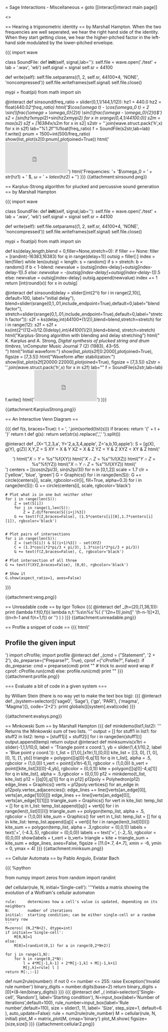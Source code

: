 = Sage Interactions - Miscellaneous =
goto [[interact|interact main page]]


<<TableOfContents>>

== Hearing a trigonometric identity ==
by Marshall Hampton.  When the two frequencies are well seperated, we hear the right hand side of the identity.  When they start getting close, we hear the higher-pitched factor in the left-hand side modulated by the lower-pitched envelope.

{{{
import wave

class SoundFile:
   def  __init__(self, signal,lab=''):
       self.file = wave.open('./test' + lab + '.wav', 'wb')
       self.signal = signal
       self.sr = 44100

   def write(self):
       self.file.setparams((1, 2, self.sr, 44100*4, 'NONE', 'noncompressed'))
       self.file.writeframes(self.signal)
       self.file.close()

mypi = float(pi)
from math import sin

@interact
def sinsound(freq_ratio =  slider(0,1,1/144,1/12)):
    hz1 = 440.0
    hz2 = float(440.0*2^freq_ratio)
    html('$\cos(\omega t) - \cos(\omega_0 t) = 2 \sin(\\frac{\omega + \omega_0}{2}t) \sin(\\frac{\omega - \omega_0}{2}t)$')
    s2 = [sin(hz1*x*mypi*2)+sin(hz2*x*mypi*2) for x in srange(0,4,1/44100.0)]
    s2m = max(s2)
    s2f = [16384*x/s2m for x in s2]
    s2str = ''.join(wave.struct.pack('h',x) for x in s2f)
    lab="%1.2f"%float(freq_ratio)
    f = SoundFile(s2str,lab=lab)
    f.write()
    pnum = 1500+int(500/freq_ratio)
    show(list_plot(s2[0:pnum],plotjoined=True))
    html('<embed src="https:./test'+ lab +'.wav" width="200" height="100"></embed>')
    html('Frequencies: '+ '$\omega_0 = ' + str(hz1) + ' $, $\omega = '+latex(hz2) + '$')
}}}
{{attachment:sinsound.png}}

== Karplus-Strong algorithm for plucked and percussive sound generation ==
by Marshall Hampton

{{{
import wave

class SoundFile:
   def  __init__(self, signal,lab=''):
       self.file = wave.open('./test' + lab + '.wav', 'wb')
       self.signal = signal
       self.sr = 44100

   def write(self):
       self.file.setparams((1, 2, self.sr, 44100*4, 'NONE', 'noncompressed'))
       self.file.writeframes(self.signal)
       self.file.close()

mypi = float(pi)
from math import sin

def ks(delay,length,blend = 0,filler=None,stretch=0):
    if filler == None:
        filler = [randint(-16383,16383) for q in range(delay+1)]
    outsig = filler[:]
    index = len(filler)
    while len(outsig) < length:
        s = random()
        if s > stretch:
            b = random()
            if b < 1-blend:
                newvalue = (outsig[index-delay]+outsig[index-delay-1])*.5
            else:
                newvalue = -(outsig[index-delay]+outsig[index-delay-1])*.5
        else:
            newvalue = outsig[index-delay]
        outsig.append(newvalue)
        index += 1
    return [int(round(x)) for x in outsig]

@interact
def sinsound(delay = slider([int(2^i) for i in range(2,10)], default=100, label="initial delay"), blend=slider(srange(0,1,.01,include_endpoint=True),default=0,label="blend factor"), stretch=slider(srange(0,1,.01,include_endpoint=True),default=0,label="stretch factor")):
    s2f = ks(delay,int(44100*(1/2)),blend=blend,stretch=stretch)
    for i in range(12):
        s2f = s2f + ks(int(2^((12+i)/12.0)*delay),int(44100*(1/2)),blend=blend, stretch=stretch)
    html("Karplus-Strong algorithm with blending and delay stretching")
    html("<br>K. Karplus and A. Strong, <em>Digital synthesis of plucked string and drum timbres</em>, \nComputer Music Journal 7 (2) (1983), 43–55.<br>")
    html("Initial waveform:")
    show(list_plot(s2f[0:2000],plotjoined=True), figsize = [7,3.5])
    html("Waveform after stabilization:")
    show(list_plot(s2f[20000:22000],plotjoined=True), figsize = [7,3.5])
    s2str = ''.join(wave.struct.pack('h',x) for x in s2f)
    lab=""
    f = SoundFile(s2str,lab=lab)
    f.write()
    html('<embed src="https:./test'+ lab +'.wav" width="200" height="100"></embed>')
}}}

{{attachment:KarplusStrong.png}}

== An Interactive Venn Diagram ==

{{{
def f(s, braces=True): 
    t = ', '.join(sorted(list(s)))
    if braces: return '{' + t + '}'
    return t
def g(s): return set(str(s).replace(',',' ').split())

@interact
def _(X='1,2,3,a', Y='2,a,3,4,apple', Z='a,b,10,apple'):
    S = [g(X), g(Y), g(Z)]
    X,Y,Z = S
    XY = X & Y
    XZ = X & Z
    YZ = Y & Z
    XYZ = XY & Z
    html('<center>')
    html("$X \cap Y$ = %s"%f(XY))
    html("$X \cap Z$ = %s"%f(XZ))
    html("$Y \cap Z$ = %s"%f(YZ))
    html("$X \cap Y \cap Z$ = %s"%f(XYZ))
    html('</center>')
    centers = [(cos(n*2*pi/3), sin(n*2*pi/3)) for n in [0,1,2]]
    scale = 1.7
    clr = ['yellow', 'blue', 'green']
    G = Graphics()
    for i in range(len(S)):
        G += circle(centers[i], scale, rgbcolor=clr[i], 
             fill=True, alpha=0.3)
    for i in range(len(S)):
        G += circle(centers[i], scale, rgbcolor='black')

    # Plot what is in one but neither other
    for i in range(len(S)):
        Z = set(S[i])
        for j in range(1,len(S)):
            Z = Z.difference(S[(i+j)%3])
        G += text(f(Z,braces=False), (1.5*centers[i][0],1.7*centers[i][1]), rgbcolor='black')


    # Plot pairs of intersections
    for i in range(len(S)):
        Z = (set(S[i]) & S[(i+1)%3]) - set(XYZ)
        C = (1.3*cos(i*2*pi/3 + pi/3), 1.3*sin(i*2*pi/3 + pi/3))
        G += text(f(Z,braces=False), C, rgbcolor='black')

    # Plot intersection of all three
    G += text(f(XYZ,braces=False), (0,0), rgbcolor='black')

    # Show it
    G.show(aspect_ratio=1, axes=False)
}}}

{{attachment:veng.png}}

== Unreadable code ==
by Igor Tolkov
{{{
@interact
def _(h=(20,(1,36,1))):
    print (lambda f:f(0,f))(
        lambda n,f:'%s\n%s'%(
            ('*'*(2*n+1)).join([' '*(h-n-1)]*2),
            ((n<h-1 and f(n+1,f)) or '')
        )
    )
}}}
{{attachment:unreadable.png}}


== Profile a snippet of code ==
{{{
html('<h2>Profile the given input</h2>')
import cProfile; import profile
@interact
def _(cmd = ("Statement", '2 + 2'), 
      do_preparse=("Preparse?", True), cprof =("cProfile?", False)):
    if do_preparse: cmd = preparse(cmd)
    print "<html>"  # trick to avoid word wrap
    if cprof:
        cProfile.run(cmd)
    else:
        profile.run(cmd)
    print "</html>"
}}}
{{attachment:profile.png}}


=== Evaluate a bit of code in a given system ===

by William Stein (there is no way yet to make the text box big):
{{{
@interact
def _(system=selector([('sage0', 'Sage'), ('gp', 'PARI'), ('magma', 'Magma')]), code='2+2'):
    print globals()[system].eval(code)
}}}

{{attachment:evalsys.png}}


== Minkowski Sum ==
by Marshall Hampton
{{{
def minkdemo(list1,list2):
    '''
    Returns the Minkowski sum of two lists.
    '''
    output = []
    for stuff1 in list1:
        for stuff2 in list2:
            temp = [stuff1[i] + stuff2[i] for i in range(len(stuff1))]
            output.append(temp)
    return output
@interact
def minksumvis(x1tri = slider(-1,1,1/10,0, label = 'Triangle point x coord.'), yb = slider(1,4,1/10,2, label = 'Blue point y coord.')):
    t_list = [[1,0],[x1tri,1],[0,0]]
    kite_list = [[3, 0], [1, 0], [0, 1], [1, yb]]
    triangle = polygon([[q[0]-6,q[1]] for q in t_list], alpha = .5, rgbcolor = (1,0,0))
    t_vert = point([x1tri-6,1], rgbcolor = (1,0,0))
    b_vert = point([kite_list[3][0]-4,yb], rgbcolor = (0,0,1))
    kite = polygon([[q[0]-4,q[1]] for q in kite_list], alpha = .5,rgbcolor = (0,0,1))
    p12 = minkdemo(t_list, kite_list)
    p12 = [[q[0],q[1]] for q in p12]
    p12poly = Polyhedron(p12)
    edge_lines = Graphics()
    verts = p12poly.vertices()
    for an_edge in p12poly.vertex_adjacencies():
        edge_lines += line([verts[an_edge[0]], verts[an_edge[1][0]]])
        edge_lines += line([verts[an_edge[0]], verts[an_edge[1][1]]])
    triangle_sum = Graphics()
    for vert in kite_list:
        temp_list = []
        for q in t_list:
            temp_list.append([q[i] + vert[i] for i in range(len(t_list[0]))])
        triangle_sum += polygon(temp_list, alpha = .5, rgbcolor = (1,0,0))
    kite_sum = Graphics()
    for vert in t_list:
        temp_list = []
        for q in kite_list:
            temp_list.append([q[i] + vert[i] for i in range(len(t_list[0]))])
        kite_sum += polygon(temp_list, alpha = .3,rgbcolor = (0,0,1))
    labels = text('+', (-4.3,.5), rgbcolor = (0,0,0))
    labels += text('=', (-.2,.5), rgbcolor = (0,0,0))
    show(labels + t_vert + b_vert+ triangle + kite + triangle_sum + kite_sum + edge_lines, axes=False, figsize = [11.0*.7, 4*.7], xmin = -6, ymin = 0, ymax = 4)
}}}
{{attachment:minksum.png}}

== Cellular Automata ==
by Pablo Angulo, Eviatar Bach

{{{
%python

from numpy import zeros
from random import randint

def cellular(rule, N, initial='Single-cell'):
    '''Yields a matrix showing the evolution of a Wolfram's cellular automaton
    
    rule:     determines how a cell's value is updated, depending on its neighbors
    N:        number of iterations
    initial:  starting condition; can be either single-cell or a random binary row
    '''
    M=zeros( (N,2*N+2), dtype=int)
    if initial=='Single-cell':
        M[0,N]=1
    else:
        M[0]=[randint(0,1) for a in range(0,2*N+2)]
    
    for j in range(1,N):
        for k in range(0,2*N):
            l = 4*M[j-1,k-1] + 2*M[j-1,k] + M[j-1,k+1]
            M[j,k]=rule[ l ]
    return M[:,:-1]
    
def num2rule(number):
    if not 0 <= number <= 255:
        raise Exception('Invalid rule number')
    binary_digits = number.digits(base=2)
    return binary_digits + [0]*(8-len(binary_digits))
}}}
{{{
@interact
def _( initial=selector(['Single-cell', 'Random'], label='Starting condition'), N=input_box(label='Number of iterations',default=100),
       rule_number=input_box(label='Rule number',default=110),
       size = slider(1, 11, label= 'Size', step_size=1, default=6 ), auto_update=False):
    rule = num2rule(rule_number)
    M = cellular(rule, N, initial)
    plot_M = matrix_plot(M, cmap='binary')
    plot_M.show( figsize=[size,size])
}}}
{{attachment:cellular2.png}}
